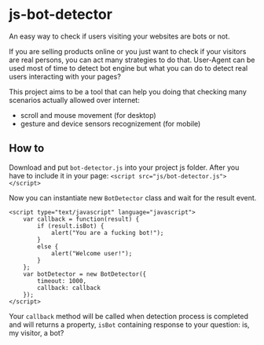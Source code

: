 # js-bot-detector
An easy way to check if users visiting your websites are bots or not. 

If you are selling products online or you just want to check if your visitors are real persons, you can act many strategies to do that.
User-Agent can be used most of time to detect bot engine but what you can do to detect real users interacting with your pages?

This project aims to be a tool that can help you doing that checking many scenarios actually allowed over internet:
- scroll and mouse movement (for desktop)
- gesture and device sensors recognizement (for mobile)

## How to
Download and put `bot-detector.js` into your project js folder.
After you have to include it in your page:
`<script src="js/bot-detector.js"></script>`


Now you can instantiate new `BotDetector` class and wait for the result event. 
```
<script type="text/javascript" language="javascript">
	var callback = function(result) {
		if (result.isBot) {
			alert("You are a fucking bot!");
		}
		else {
			alert("Welcome user!");
		}
	};
	var botDetector = new BotDetector({
		timeout: 1000,
		callback: callback
	});
</script>
```
Your `callback` method will be called when detection process is completed and will returns a property, `isBot` containing response
to your question: is, my visitor, a bot?
